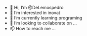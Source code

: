 - 👋 Hi, I’m @DeLemospedro
- 👀 I’m interested in inovat
- 🌱 I’m currently learning programing
- 💞️ I’m looking to collaborate on ...
- 📫 How to reach me ...

<!---
DeLemospedro/DeLemospedro is a ✨ special ✨ repository because its `README.md` (this file) appears on your GitHub profile.
You can click the Preview link to take a look at your changes.
--->
